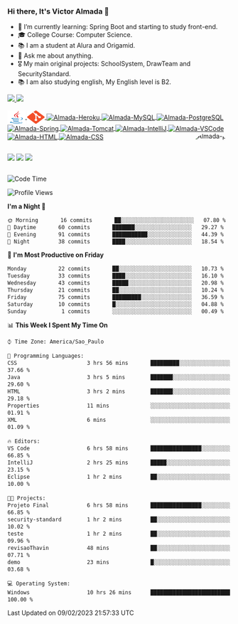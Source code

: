 ### Hi there, It's Victor Almada 👋


- 🌱 I’m currently learning: Spring Boot and starting to study front-end.
- 🎓 College Course: Computer Science.
- 📚  I am a student at Alura and Origamid.
- 💬 Ask me about anything.
- 🎖 My main original projects: SchoolSystem, DrawTeam and SecurityStandard.
- 📚 I am also studying english, My English level is B2.
 
<div>
<a href="https://github.com/Almadavic">
<img height="180em" src="https://github-readme-stats.vercel.app/api?username=Almadavic&showw_icons=true&theme=dark&include_all_commits=true&count_private=true">
<img height="180em" src="https://github-readme-stats.vercel.app/api/top-langs/?username=Almadavic&layout=compact&langs_count=16&theme=dracula">
</div>

<div style="display: inline_block"><br>
  <img align="center" alt="Almada-Java" height="30" width="40" src="https://raw.githubusercontent.com/devicons/devicon/master/icons/java/java-original.svg">
  <img align="center" alt="Almada-Git" height="30" width="40" src="https://raw.githubusercontent.com/devicons/devicon/master/icons/git/git-original.svg">
  <img align="center" alt="Almada-Heroku" height="30" width="40" src="https://cdn.jsdelivr.net/gh/devicons/devicon/icons/heroku/heroku-plain-wordmark.svg" />             
  <img align="center" alt="Almada-MySQL" height="30" width="40" src="https://cdn.jsdelivr.net/gh/devicons/devicon/icons/mysql/mysql-original-wordmark.svg" />
  <img align="center" alt="Almada-PostgreSQL" height="30" width="40" src="https://cdn.jsdelivr.net/gh/devicons/devicon/icons/postgresql/postgresql-plain-wordmark.svg" />
  <img align="center" alt="Almada-Spring" height="30" width="40" src="https://cdn.jsdelivr.net/gh/devicons/devicon/icons/spring/spring-original-wordmark.svg" />
  <img align="center" alt="Almada-Tomcat" height="30" width="40" src="https://cdn.jsdelivr.net/gh/devicons/devicon/icons/tomcat/tomcat-original-wordmark.svg" />
   <img align="center" alt="Almada-IntelliJ" height="30" width="40" src="https://cdn.jsdelivr.net/gh/devicons/devicon/icons/intellij/intellij-original.svg" />
   <img align="center" alt="Almada-VSCode" height="30" width="40" src="https://cdn.jsdelivr.net/gh/devicons/devicon/icons/vscode/vscode-original.svg" />
   <img align="center" alt="Almada-HTML" height="30" width="40" src="https://cdn.jsdelivr.net/gh/devicons/devicon/icons/html5/html5-original.svg" />
   <img align="center" alt="Almada-CSS" height="30" width="40" src="https://cdn.jsdelivr.net/gh/devicons/devicon/icons/css3/css3-original.svg" />
  <img align="right" alt="Almada-pic" height="150" style="border-radius:50px;" src="https://user-images.githubusercontent.com/85299065/185514627-94fcf387-edc6-4c24-88f1-b4873ccd49e9.png">
</div>
  
  ##
 
<div> 
  <a href="https://www.youtube.com/channel/UCUrcUNA90M_ZqLEcQxd3UNA" target="_blank"><img src="https://img.shields.io/badge/YouTube-FF0000?style=for-the-badge&logo=youtube&logoColor=white" target="_blank"></a>
 <a href = "mailto:almadavic@live.com"><img src="https://img.shields.io/badge/-Gmail-%23333?style=for-the-badge&logo=gmail&logoColor=white" target="_blank"></a>
  <a href="https://www.linkedin.com/in/victoralmada/" target="_blank"><img src="https://img.shields.io/badge/-LinkedIn-%230077B5?style=for-the-badge&logo=linkedin&logoColor=white" target="_blank"></a> 
</div>

##

<!--START_SECTION:waka-->
![Code Time](http://img.shields.io/badge/Code%20Time-197%20hrs%2049%20mins-blue)

![Profile Views](http://img.shields.io/badge/Profile%20Views-3-blue)

**I'm a Night 🦉** 

```text
🌞 Morning       16 commits       ██░░░░░░░░░░░░░░░░░░░░░░░   07.80 % 
🌆 Daytime       60 commits       ███████░░░░░░░░░░░░░░░░░░   29.27 % 
🌃 Evening       91 commits       ███████████░░░░░░░░░░░░░░   44.39 % 
🌙 Night         38 commits       ████░░░░░░░░░░░░░░░░░░░░░   18.54 % 

```
📅 **I'm Most Productive on Friday** 

```text
Monday          22 commits       ██░░░░░░░░░░░░░░░░░░░░░░░   10.73 % 
Tuesday         33 commits       ████░░░░░░░░░░░░░░░░░░░░░   16.10 % 
Wednesday       43 commits       █████░░░░░░░░░░░░░░░░░░░░   20.98 % 
Thursday        21 commits       ██░░░░░░░░░░░░░░░░░░░░░░░   10.24 % 
Friday          75 commits       █████████░░░░░░░░░░░░░░░░   36.59 % 
Saturday        10 commits       █░░░░░░░░░░░░░░░░░░░░░░░░   04.88 % 
Sunday           1 commits       ░░░░░░░░░░░░░░░░░░░░░░░░░   00.49 % 

```


📊 **This Week I Spent My Time On** 

```text
⌚︎ Time Zone: America/Sao_Paulo

💬 Programming Languages: 
CSS                      3 hrs 56 mins       █████████░░░░░░░░░░░░░░░░   37.66 % 
Java                     3 hrs 5 mins        ███████░░░░░░░░░░░░░░░░░░   29.60 % 
HTML                     3 hrs 2 mins        ███████░░░░░░░░░░░░░░░░░░   29.18 % 
Properties               11 mins             ░░░░░░░░░░░░░░░░░░░░░░░░░   01.91 % 
XML                      6 mins              ░░░░░░░░░░░░░░░░░░░░░░░░░   01.09 % 

🔥 Editors: 
VS Code                  6 hrs 58 mins       ████████████████░░░░░░░░░   66.85 % 
IntelliJ                 2 hrs 25 mins       █████░░░░░░░░░░░░░░░░░░░░   23.15 % 
Eclipse                  1 hr 2 mins         ██░░░░░░░░░░░░░░░░░░░░░░░   10.00 % 

🐱‍💻 Projects: 
Projeto Final            6 hrs 58 mins       ████████████████░░░░░░░░░   66.85 % 
security-standard        1 hr 2 mins         ██░░░░░░░░░░░░░░░░░░░░░░░   10.02 % 
teste                    1 hr 2 mins         ██░░░░░░░░░░░░░░░░░░░░░░░   09.96 % 
revisaoThavin            48 mins             ██░░░░░░░░░░░░░░░░░░░░░░░   07.71 % 
demo                     23 mins             █░░░░░░░░░░░░░░░░░░░░░░░░   03.68 % 

💻 Operating System: 
Windows                  10 hrs 26 mins      █████████████████████████   100.00 % 

```


 Last Updated on 09/02/2023 21:57:33 UTC
<!--END_SECTION:waka-->
